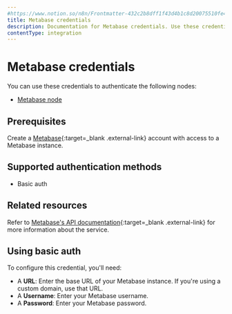 ```yaml
---
#https://www.notion.so/n8n/Frontmatter-432c2b8dff1f43d4b1c8d20075510fe4
title: Metabase credentials
description: Documentation for Metabase credentials. Use these credentials to authenticate Metabase in n8n, a workflow automation platform.
contentType: integration
---
```


# Metabase credentials

You can use these credentials to authenticate the following nodes:

- [Metabase node](/integrations/builtin/app-nodes/n8n-nodes-base.metabase/)

## Prerequisites

Create a [Metabase](https://www.metabase.com/){:target=_blank .external-link} account with access to a Metabase instance.

## Supported authentication methods

- Basic auth

## Related resources

Refer to [Metabase's API documentation](https://www.metabase.com/docs/latest/api-documentation){:target=_blank .external-link} for more information about the service.

## Using basic auth

To configure this credential, you'll need:

- A **URL**: Enter the base URL of your Metabase instance. If you're using a custom domain, use that URL.
- A **Username**: Enter your Metabase username.
- A **Password**: Enter your Metabase password.
